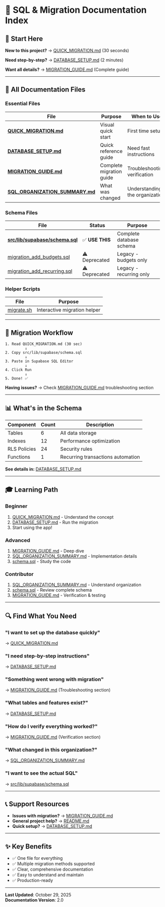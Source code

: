 # 📑 SQL & Migration Documentation Index

## 🎯 Start Here

**New to this project?** → [QUICK_MIGRATION.md](./QUICK_MIGRATION.md) (30 seconds)

**Need step-by-step?** → [DATABASE_SETUP.md](./DATABASE_SETUP.md) (2 minutes)

**Want all details?** → [MIGRATION_GUIDE.md](./MIGRATION_GUIDE.md) (Complete guide)

---

## 📁 All Documentation Files

### Essential Files

| File | Purpose | When to Use |
|------|---------|-------------|
| **[QUICK_MIGRATION.md](./QUICK_MIGRATION.md)** | Visual quick start | First time setup |
| **[DATABASE_SETUP.md](./DATABASE_SETUP.md)** | Quick reference guide | Need fast instructions |
| **[MIGRATION_GUIDE.md](./MIGRATION_GUIDE.md)** | Complete migration guide | Troubleshooting, verification |
| **[SQL_ORGANIZATION_SUMMARY.md](./SQL_ORGANIZATION_SUMMARY.md)** | What was changed | Understanding the organization |

### Schema Files

| File | Status | Purpose |
|------|--------|---------|
| **[src/lib/supabase/schema.sql](./src/lib/supabase/schema.sql)** | ✅ **USE THIS** | Complete database schema |
| [migration_add_budgets.sql](./migration_add_budgets.sql) | ⚠️ Deprecated | Legacy - budgets only |
| [migration_add_recurring.sql](./migration_add_recurring.sql) | ⚠️ Deprecated | Legacy - recurring only |

### Helper Scripts

| File | Purpose |
|------|---------|
| [migrate.sh](./migrate.sh) | Interactive migration helper |

---

## 🔄 Migration Workflow

```
1. Read QUICK_MIGRATION.md (30 sec)
         ↓
2. Copy src/lib/supabase/schema.sql
         ↓
3. Paste in Supabase SQL Editor
         ↓
4. Click Run
         ↓
5. Done! ✅
```

**Having issues?** → Check [MIGRATION_GUIDE.md](./MIGRATION_GUIDE.md) troubleshooting section

---

## 📊 What's in the Schema

| Component | Count | Description |
|-----------|-------|-------------|
| Tables | 6 | All data storage |
| Indexes | 12 | Performance optimization |
| RLS Policies | 24 | Security rules |
| Functions | 1 | Recurring transactions automation |

**See details in:** [DATABASE_SETUP.md](./DATABASE_SETUP.md#what-you-get)

---

## 🎓 Learning Path

### Beginner

1. [QUICK_MIGRATION.md](./QUICK_MIGRATION.md) - Understand the concept
2. [DATABASE_SETUP.md](./DATABASE_SETUP.md) - Run the migration
3. Start using the app!

### Advanced

1. [MIGRATION_GUIDE.md](./MIGRATION_GUIDE.md) - Deep dive
2. [SQL_ORGANIZATION_SUMMARY.md](./SQL_ORGANIZATION_SUMMARY.md) - Implementation details
3. [schema.sql](./src/lib/supabase/schema.sql) - Study the code

### Contributor

1. [SQL_ORGANIZATION_SUMMARY.md](./SQL_ORGANIZATION_SUMMARY.md) - Understand organization
2. [schema.sql](./src/lib/supabase/schema.sql) - Review complete schema
3. [MIGRATION_GUIDE.md](./MIGRATION_GUIDE.md) - Verification & testing

---

## 🔍 Find What You Need

### "I want to set up the database quickly"

→ [QUICK_MIGRATION.md](./QUICK_MIGRATION.md)

### "I need step-by-step instructions"

→ [DATABASE_SETUP.md](./DATABASE_SETUP.md)

### "Something went wrong with migration"

→ [MIGRATION_GUIDE.md](./MIGRATION_GUIDE.md) (Troubleshooting section)

### "What tables and features exist?"

→ [DATABASE_SETUP.md](./DATABASE_SETUP.md#what-you-get)

### "How do I verify everything worked?"

→ [MIGRATION_GUIDE.md](./MIGRATION_GUIDE.md) (Verification section)

### "What changed in this organization?"

→ [SQL_ORGANIZATION_SUMMARY.md](./SQL_ORGANIZATION_SUMMARY.md)

### "I want to see the actual SQL"

→ [src/lib/supabase/schema.sql](./src/lib/supabase/schema.sql)

---

## 📞 Support Resources

- **Issues with migration?** → [MIGRATION_GUIDE.md](./MIGRATION_GUIDE.md#troubleshooting)
- **General project help?** → [README.md](./README.md)
- **Quick setup?** → [DATABASE_SETUP.md](./DATABASE_SETUP.md)

---

## ✨ Key Benefits

- ✅ One file for everything
- ✅ Multiple migration methods supported
- ✅ Clear, comprehensive documentation
- ✅ Easy to understand and maintain
- ✅ Production-ready

---

**Last Updated**: October 29, 2025  
**Documentation Version**: 2.0
